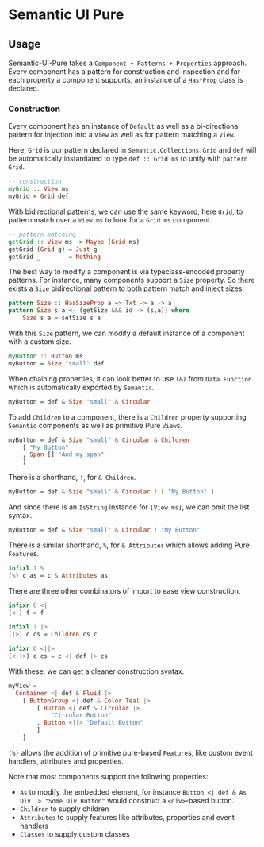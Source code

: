 # Semantic UI Pure

## Usage

Semantic-UI-Pure takes a `Component + Patterns + Properties` approach. Every component has a pattern for construction and inspection and for each property a component supports, an instance of a `Has*Prop` class is declared.

### Construction

Every component has an instance of `Default` as well as a bi-directional pattern for injection into a `View` as well as for pattern matching a `View`.

Here, `Grid` is our pattern declared in `Semantic.Collections.Grid` and `def` will be automatically instantiated to type `def :: Grid ms` to unify with `pattern Grid`.

```haskell
-- construction
myGrid :: View ms
myGrid = Grid def
```

With bidirectional patterns, we can use the same keyword, here `Grid`, to pattern match over a `View ms` to look for a `Grid ms` component.

```haskell
-- pattern matching
getGrid :: View ms -> Maybe (Grid ms)
getGrid (Grid g) = Just g
getGrid _        = Nothing
```

The best way to modify a component is via typeclass-encoded property patterns. For instance, many components support a `Size` property. So there exists a `Size` bidirectional pattern to both pattern match and inject sizes.

```haskell
pattern Size :: HasSizeProp a => Txt -> a -> a
pattern Size s a <- (getSize &&& id -> (s,a)) where
    Size s a = setSize s a
```

With this `Size` pattern, we can modify a default instance of a component with a custom size.

```haskell
myButton :: Button ms
myButton = Size "small" def
```

When chaining properties, it can look better to use `(&)` from `Data.Function` which is automatically exported by `Semantic`.

```haskell
myButton = def & Size "small" & Circular
```

To add `Children` to a component, there is a `Children` property supporting `Semantic` components as well as primitive Pure `View`s.

```haskell
myButton = def & Size "small" & Circular & Children
    [ "My Button"
    , Span [] "And my span" 
    ]
```

There is a shorthand, `!`, for `& Children`.

```haskell
myButton = def & Size "small" & Circular ! [ "My Button" ]
```

And since there is an `IsString` instance for `[View ms]`, we can omit the list syntax.

```haskell
myButton = def & Size "small" & Circular ! "My Button"
```

There is a similar shorthand, `%`, for `& Attributes` which allows adding Pure `Feature`s.

```haskell
infixl 1 %
(%) c as = c & Attributes as
```

There are three other combinators of import to ease view construction.

```haskell
infixr 0 <|
(<|) f = f

infixl 1 |>
(|>) c cs = Children cs c 

infixr 0 <||>
(<||>) c cs = c <| def |> cs
```

With these, we can get a cleaner construction syntax.

```haskell
myView =
  Container <| def & Fluid |>
    [ ButtonGroup <| def & Color Teal |>
        [ Button <| def & Circular |> 
            "Circular Button" 
        , Button <||> "Default Button"
        ]
    ]
```

`(%)` allows the addition of primitive pure-based `Feature`s, like custom event handlers, attributes and properties.

Note that most components support the following properties:

* `As` to modify the embedded element, for instance `Button <| def & As Div |> "Some Div Button"` would construct a `<div>`-based button.
* `Children` to supply children
* `Attributes` to supply features like attributes, properties and event handlers
* `Classes` to supply custom classes